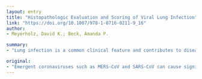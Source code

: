 ```yaml
---
layout: entry
title: "Histopathologic Evaluation and Scoring of Viral Lung Infection"
link: "https://doi.org/10.1007/978-1-0716-0211-9_16"
author:
- Meyerholz, David K.; Beck, Amanda P.

summary:
- "Lung infection is a common clinical feature and contributes to disease severity and viral transmission. Animal models are often required to study viral infections and therapies. Use of immunostaining allows detection of presumed viral receptors and viral tropism for cells can be evaluated to correlate with lesions. Lesions can be qualitatively described to define the cell types, microanatomic location, and type of changes seen. This approach can have limitations when comparing treatment groups."

original:
- "Emergent coronaviruses such as MERS-CoV and SARS-CoV can cause significant morbidity and mortality in infected individuals. Lung infection is a common clinical feature and contributes to disease severity as well as viral transmission. Animal models are often required to study viral infections and therapies, especially during an initial outbreak. Histopathology studies allow for identification of lesions and affected cell types to better understand viral pathogenesis and clarify effective therapies. Use of immunostaining allows detection of presumed viral receptors and viral tropism for cells can be evaluated to correlate with lesions. In the lung, lesions and immunostaining can be qualitatively described to define the cell types, microanatomic location, and type of changes seen. These features are important and necessary, but this approach can have limitations when comparing treatment groups. Semiquantitative and quantitative tissue scores are more rigorous as these provide the ability to statistically compare groups and increase the reproducibility and rigor of the study. This review describes principles, approaches, and resources that can be useful to evaluate coronavirus lung infection, focusing on MER-CoV infection as the principal example."
---
```


